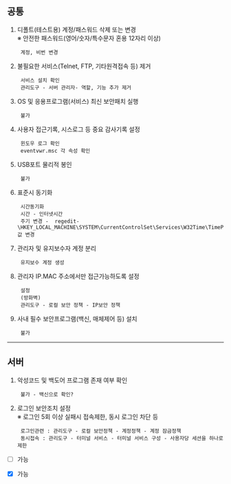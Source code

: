 공통
---

1. 디폴트(테스트용) 계정/패스워드 삭제 또는 변경  
※ 안전한 패스워드(영어/숫자/특수문자 혼용 12자리 이상)  

        계정, 비번 변경

2. 불필요한 서비스(Telnet, FTP, 기타원격접속 등) 제거 

        서비스 설치 확인
        관리도구 - 서버 관리자- 역할, 기능 추가 제거

3. OS 및 응용프로그램(서비스) 최신 보안패치 실행  
        
        불가

4. 사용자 접근기록, 시스로그 등 중요 감사기록 설정

        윈도우 로그 확인
        eventvwr.msc 각 속성 확인

5. USB포트 물리적 봉인

        불가

6. 표준시 동기화

        시간동기화
        시간 - 인터넷시간
        주기 변경 -  regedit-\HKEY_LOCAL_MACHINE\SYSTEM\CurrentControlSet\Services\W32Time\TimeProviders\NtpClient\SpecialPollInterval 값 변경

7. 관리자 및 유지보수자 계정 분리

        유지보수 계정 생성

8. 관리자 IP․MAC 주소에서만 접근가능하도록 설정
        
        설정
        (방화벽)
        관리도구 - 로컬 보안 정책 - IP보안 정책

9. 사내 필수 보안프로그램(백신, 매체제어 등) 설치

        불가

***

서버
---


1. 악성코드 및 백도어 프로그램 존재 여부 확인

        불가 - 백신으로 확인? 

2. 로그인 보안조치 설정  
※ 로그인 5회 이상 실패시 접속제한, 동시 로그인 차단 등

        로그인관련 : 관리도구 - 로컬 보안정책 - 계정정책 - 계정 잠금정책
        동시접속 : 관리도구 - 터미널 서비스 - 터미널 서비스 구성 - 사용자당 세션을 하나로 제한



- [ ] 가능
- [x] 가능


